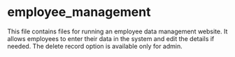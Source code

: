 # employee_management
This file contains files for running an employee data management website. It allows employees to enter their data in the system and edit the details if needed. The delete record option is available only for admin.


